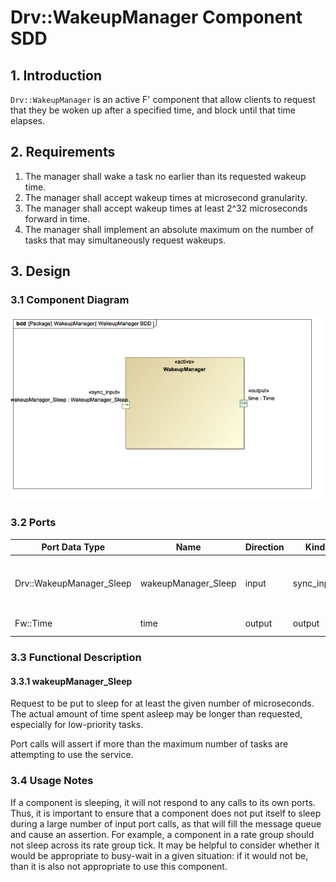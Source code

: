 Drv::WakeupManager Component SDD
===

## 1. Introduction

`Drv::WakeupManager` is an active F' component that allow clients to request
that they be woken up after a specified time, and block until that time
elapses.

## 2. Requirements

1. The manager shall wake a task no earlier than its requested wakeup time.
2. The manager shall accept wakeup times at microsecond granularity.
3. The manager shall accept wakeup times at least 2^32 microseconds forward in time.
4. The manager shall implement an absolute maximum on the number of tasks that may
   simultaneously request wakeups.

## 3. Design

### 3.1 Component Diagram

![`Drv::WakeupManager` Diagram](./img/WakeupManagerBDD.jpg "Drv::WakeupManager")

### 3.2 Ports

| Port Data Type           | Name                | Direction | Kind       | Usage                                                         |
|--------------------------|---------------------|-----------|------------|---------------------------------------------------------------|
| Drv::WakeupManager_Sleep | wakeupManager_Sleep | input     | sync_input | Request to be put to sleep for a given number of microseconds |
| Fw::Time                 | time                | output    | output     | Get the system time                                           |

### 3.3 Functional Description

#### 3.3.1 wakeupManager_Sleep

Request to be put to sleep for at least the given number of microseconds.
The actual amount of time spent asleep may be longer than requested,
especially for low-priority tasks.

Port calls will assert if more than the maximum number of tasks are
attempting to use the service.

### 3.4 Usage Notes

If a component is sleeping, it will not respond to any calls to its own ports.
Thus, it is important to ensure that a component does not put itself to sleep
during a large number of input port calls, as that will fill the message queue
and cause an assertion.  For example, a component in a rate group should not
sleep across its rate group tick.  It may be helpful to consider whether it
would be appropriate to busy-wait in a given situation:  if it would not be,
than it is also not appropriate to use this component.
